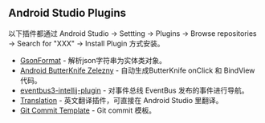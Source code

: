 
## Android Studio Plugins

以下插件都通过 Android Studio -> Settting -> Plugins -> Browse repositories -> Search for "XXX" -> Install Plugin 方式安装。

- [GsonFormat](https://github.com/zzz40500/GsonFormat) - 解析json字符串为实体类对象。
- [Android ButterKnife Zelezny](https://github.com/avast/android-butterknife-zelezny) -  自动生成ButterKnife onClick 和 BindView 代码。
- [eventbus3-intellij-plugin](https://github.com/likfe/eventbus3-intellij-plugin) - 对事件总线 EventBus 发布的事件进行导航。
- [Translation](https://github.com/YiiGuxing/TranslationPlugin) - 英文翻译插件，可直接在 Android Studio 里翻译。
- [Git Commit Template](https://plugins.jetbrains.com/plugin/9861-git-commit-template) - Git commit 模板。

